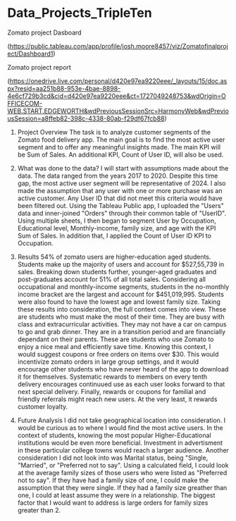  # Data_Projects_TripleTen 
Zomato project Dasboard

(https://public.tableau.com/app/profile/josh.moore8457/viz/Zomatofinalproject/Dashboard1)

Zomato project report 

(https://onedrive.live.com/personal/d420e97ea9220eee/_layouts/15/doc.aspx?resid=aa251b88-953e-4bae-8898-4e6cf729b3cd&cid=d420e97ea9220eee&ct=1727049248753&wdOrigin=OFFICECOM-WEB.START.EDGEWORTH&wdPreviousSessionSrc=HarmonyWeb&wdPreviousSession=a8ffeb82-398c-4338-80ab-f29df67fcb88)


1. Project Overview 
The task is to analyze customer segments of the Zomato food delivery app. The main goal is to find the most active user segment and to offer any meaningful insights made.
The main KPI will be Sum of Sales. An additional KPI, Count of User ID, will also be used. 

2. What was done to the data? 
I will start with assumptions made about the data. The data ranged from the years 2017 to 2020. Despite this time gap, the most active user segment will be representative of 2024. I also made the assumption that any user with one or more 
purchase was an active customer. Any User ID that did not meet this criteria would have been filtered out. Using the Tableau Public app, I uploaded the "Users" data and inner-joined "Orders" through their common table of "UserID". Using multiple sheets, I then began to segment User by Occupation, Educational level, Monthly-income, family size, and
age with the KPI Sum of Sales. In addition that, I applied the Count of User ID KPI to Occupation. 

3. Results 
54% of zomato users are higher-education aged students. Students make up the majority of users and account for $527,55,739 in sales. Breaking down students further, younger-aged graduates and 
post-graduates account for 51% of all total sales. Considering all occupational and monthly-income segments, students in the no-monthly income bracket are the largest and account for $451,019,995. Students were also found to have the lowest age and lowest family size. 
Taking these results into consideration, the full context comes into view. These are students who must make the most of their time. They are busy with class and extracurricular activities. They may not have a car on campus to go and grab dinner. They are in a transition period and are financially dependant on their parents. 
These are students who use Zomato to enjoy a nice meal and efficiently save time. Knowing this context, I would suggest coupons or free orders on items over $30. This would incentivize zomato orders in large group settings, and it would encourage other students who have never heard of the app to download it for themselves. Systematic rewards to members on every 
tenth delivery encourages continuued use as each user looks forward to that next special delivery. Finally, rewards or coupons for familial and friendly referrals might reach new users. At the very least, it rewards customer loyalty. 

4. Future Analysis 
I did not take geographical location into consideration. I would be curious as to where I would find the most active users. In the context of students, knowing the most popular Higher-Educational institutions would be even more beneficial. Investment in advertisment in these particular college towns would reach a larger audience. 
Another consideration I did not look into was Marital status, being "Single, "Married", or "Preferred not to say". Using a calculated field, I could look at the average family sizes of those users who were listed as "Preferred not to say". If they have had a family size of one, I could make the assumption that they were single. If they had a family size greather than one, I could at least assume they were in a relationship.
The biggest factor that I would want to address is large orders for family sizes greater than 2. 
